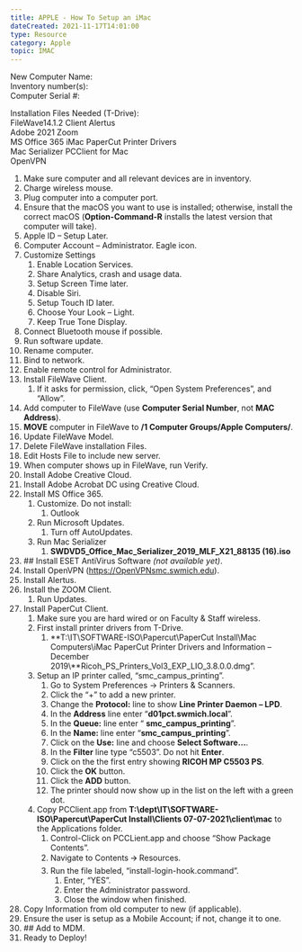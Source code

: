 ```yaml
---
title: APPLE - How To Setup an iMac
dateCreated: 2021-11-17T14:01:00
type: Resource
category: Apple
topic: IMAC
---
```

New Computer Name:		  
Inventory number(s):		  
Computer Serial \#:		

Installation Files Needed (T-Drive):  
	FileWave14.1.2 Client	Alertus  
	Adobe 2021	Zoom  
	MS Office 365	iMac PaperCut Printer Drivers  
	Mac Serializer	PCClient for Mac  
	OpenVPN

1. Make sure computer and all relevant devices are in inventory.  
2. Charge wireless mouse.  
3. Plug computer into a computer port.  
4. Ensure that the macOS you want to use is installed; otherwise, install the correct macOS (**Option-Command-R** installs the latest version that computer will take).  
5. Apple ID – Setup Later.  
6. Computer Account – Administrator. Eagle icon.  
7. Customize Settings  
   1. Enable Location Services.  
   2. Share Analytics, crash and usage data.  
   3. Setup Screen Time later.  
   4. Disable Siri.  
   5. Setup Touch ID later.  
   6. Choose Your Look – Light.  
   7. Keep True Tone Display.  
8. Connect Bluetooth mouse if possible.  
9. Run software update.  
10. Rename computer.  
11. Bind to network.  
12. Enable remote control for Administrator.  
13. Install FileWave Client.  
    1. If it asks for permission, click, “Open System Preferences”, and “Allow”.  
14. Add computer to FileWave (use **Computer Serial Number**, not **MAC Address**).  
15. **MOVE** computer in FileWave to **/1 Computer Groups/Apple Computers/**.  
16. Update FileWave Model.  
17. Delete FileWave installation Files.  
18. Edit Hosts File to include new server.  
19. When computer shows up in FileWave, run Verify.  
20. Install Adobe Creative Cloud.  
21. Install Adobe Acrobat DC using Creative Cloud.  
22. Install MS Office 365.  
    1. Customize. Do not install:  
       1. Outlook  
    2. Run Microsoft Updates.  
       1. Turn off AutoUpdates.  
    3. Run Mac Serializer  
       1. **SWDVD5\_Office\_Mac\_Serializer\_2019\_MLF\_X21\_88135 (16).iso**  
23. \#\# Install ESET AntiVirus Software *(not available yet)*.  
24. Install OpenVPN (https://OpenVPNsmc.swmich.edu).  
25. Install Alertus.  
26. Install the ZOOM Client.  
    1. Run Updates.  
27. Install PaperCut Client.  
    1. Make sure you are hard wired or on Faculty & Staff wireless.  
    2. First install printer drivers from T-Drive.  
       1. **T:\\IT\\SOFTWARE-ISO\\Papercut\\PaperCut Install\\Mac Computers\\iMac PaperCut Printer Drivers and Information – December 2019\\**Ricoh\_PS\_Printers\_Vol3\_EXP\_LIO\_3.8.0.0.dmg”.  
    3. Setup an IP printer called, “smc\_campus\_printing”.  
       1. Go to System Preferences \-\> Printers & Scanners.  
       2. Click the “+” to add a new printer.  
       3. Change the **Protocol:** line to show **Line Printer Daemon – LPD**.  
       4. In the **Address** line enter “**d01pct.swmich.local**”.  
       5. In the **Queue:** line enter “ **smc\_campus\_printing**”.  
       6. In the **Name:** line enter “**smc\_campus\_printing**”.  
       7. Click on the **Use:** line and choose **Select Software…**.  
       8. In the **Filter** line type “c5503”. Do not hit **Enter**.  
       9. Click on the the first entry showing **RICOH MP C5503 PS**.  
       10. Click the **OK** button.  
       11. Click the **ADD** button.  
       12. The printer should now show up in the list on the left with a green dot.  
    4. Copy PCClient.app from **T:\\dept\\IT\\SOFTWARE-ISO\\Papercut\\PaperCut Install\\Clients 07-07-2021\\client\\mac** to the Applications folder.  
       1. Control-Click on PCCLient.app and choose “Show Package Contents”.  
       2. Navigate to Contents 🡪 Resources.  
       3. Run the file labeled, “install-login-hook.command”.  
          1. Enter, “YES”.  
          2. Enter the Administrator password.  
          3. Close the window when finished.  
28. Copy Information from old computer to new (if applicable).  
29. Ensure the user is setup as a Mobile Account; if not, change it to one.  
30. \#\# Add to MDM.  
31. Ready to Deploy\!

